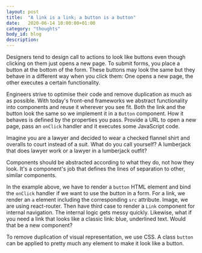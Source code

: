 ```yaml
---
layout: post
title:  "A link is a link; a button is a button"
date:   2020-06-14 10:00:00+01:00
category: "thoughts"
body_id: blog
description: 
---
```


Designers tend to design call to actions to look like buttons even though clicking on them just opens a new page. To submit forms, you place a button at the bottom of the form. These buttons may look the same but they behave in a different way when you click them: One opens a new page, the other executes a certain functionality. 

Engineers strive to optimise their code and remove duplication as much as as possible. With today's front-end frameworks we abstract functionality into components and reuse it wherever you see fit. Both the link and the button look the same so we implement it in a `Button` component. How it behaves is defined by the properties you pass. Provide a URL to open a new page, pass an `onClick` handler and it executes some JavaScript code. 

Imagine you are a lawyer and decided to wear a checked flannel shirt and overalls to court instead of a suit. What do you call yourself? A lumberjack that does lawyer work or a lawyer in a lumberjack outfit?

Components should be abstracted according to what they do, not how they look. It's a component's job that defines the lines of separation to other, similar components. 

In the example above, we have to render a `button` HTML element and bind the `onClick` handler if we want to use the button in a form. For a link, we render an `a` element including the corresponding `src` attribute. Image, we are using react-router. Then have third case to render a `Link` component for internal navigation. The internal logic gets messy quickly. Likewise, what if you need a link that looks like a classic link: blue, underlined text. Would that be a new component? 

To remove duplication of visual representation, we use CSS. A class `button` can be applied to pretty much any element to make it look like a button.
